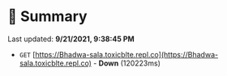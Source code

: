 # 📖 Summary
Last updated: **9/21/2021, 9:38:45 PM**

- `GET` [https://Bhadwa-sala.toxicblte.repl.co](https://Bhadwa-sala.toxicblte.repl.co) - **Down** (120223ms)
